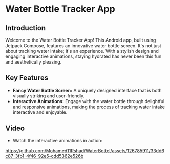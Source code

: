 # Water Bottle Tracker App

## Introduction
Welcome to the Water Bottle Tracker App! This Android app, built using Jetpack Compose, features an innovative water bottle screen. It's not just about tracking water intake; it's an experience. With a stylish design and engaging interactive animations, staying hydrated has never been this fun and aesthetically pleasing.

## Key Features
- **Fancy Water Bottle Screen:** A uniquely designed interface that is both visually striking and user-friendly.
- **Interactive Animations:** Engage with the water bottle through delightful and responsive animations, making the process of tracking water intake interactive and enjoyable.


## Video
- Watch the interactive animations in action:

https://github.com/Mohamed11Rshad/WaterBottel/assets/126785911/33dd6c87-3fb1-4f46-92e5-cdd5362e526b


